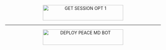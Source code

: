 
<p align="center">
  <a href="https://main-sse-ab3ad994e40e.herokuapp.com/">
    <img title="GET SESSION OPT 1" src="https://img.shields.io/badge/🔑_GET_SAKONA MD_SESSION-000000?style=for-the-badge&logo=quantum&logoColor=white&color=skyblue" width="260" height="50"/>
  </a>

---
<p align="center">
<a href="https://dashboard.heroku.com/new?template=https://github.com/Qadeer-Xtech/SAKONA-MD/tree/main">
    <img title="DEPLOY PEACE MD BOT" src="https://img.shields.io/badge/🚀_DEPLOY_ON_HEROKU-000000?style=for-the-badge&logo=heroku&logoColor=white&color=FF00FF" width="260" height="50"/>
  </a>
</p>


